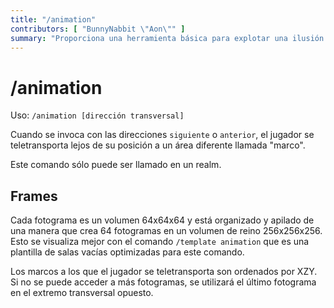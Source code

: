 ```yaml
---
title: "/animation"
contributors: [ "BunnyNabbit \"Aon\"" ]
summary: "Proporciona una herramienta básica para explotar una ilusión visual del movimiento."
---
```


# /animation

Uso: `/animation [dirección transversal]`

Cuando se invoca con las direcciones `siguiente` o `anterior`, el jugador se teletransporta lejos de su posición a un área diferente llamada "marco".

Este comando sólo puede ser llamado en un realm.

## Frames

Cada fotograma es un volumen 64x64x64 y está organizado y apilado de una manera que crea 64 fotogramas en un volumen de reino 256x256x256. Esto se visualiza mejor con el comando `/template animation` que es una plantilla de salas vacías optimizadas para este comando.

Los marcos a los que el jugador se teletransporta son ordenados por XZY. Si no se puede acceder a más fotogramas, se utilizará el último fotograma en el extremo transversal opuesto.
